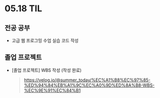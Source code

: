 <h1> 05.18 TIL </h1>

## 전공 공부

- 고급 웹 프로그밍 수업 실습 코드 작성


## 졸업 프로젝트

- [졸업 프로젝트] WBS 작성 (작성 완료)
  > https://velog.io/@summer_today/%EC%A1%B8%EC%97%85-%ED%94%84%EB%A1%9C%EC%A0%9D%ED%8A%B8-WBS-%EC%9E%91%EC%84%B1
